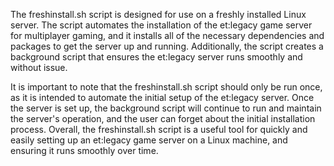 The freshinstall.sh script is designed for use on a freshly installed Linux server. The script automates the installation of the et:legacy game server for multiplayer gaming, and it installs all of the necessary dependencies and packages to get the server up and running. Additionally, the script creates a background script that ensures the et:legacy server runs smoothly and without issue.

It is important to note that the freshinstall.sh script should only be run once, as it is intended to automate the initial setup of the et:legacy server. Once the server is set up, the background script will continue to run and maintain the server's operation, and the user can forget about the initial installation process. Overall, the freshinstall.sh script is a useful tool for quickly and easily setting up an et:legacy game server on a Linux machine, and ensuring it runs smoothly over time.





